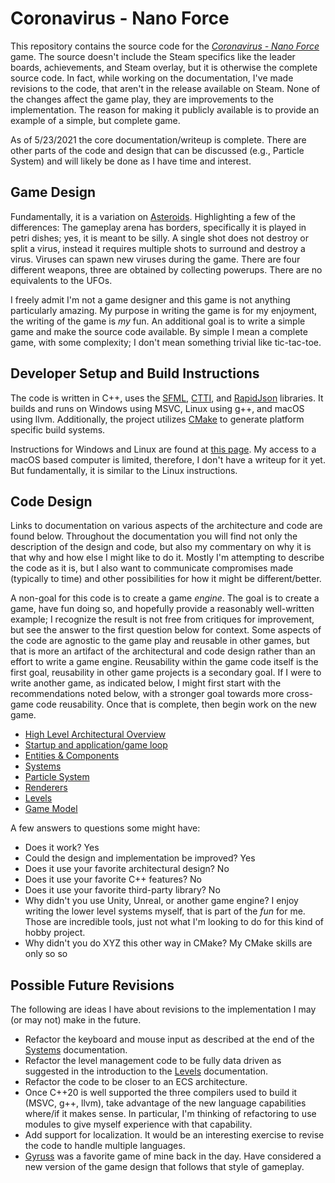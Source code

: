 # Coronavirus - Nano Force

This repository contains the source code for the [_Coronavirus - Nano Force_](https://store.steampowered.com/app/1341980/Coronavirus__Nano_Force/) game.  The source doesn't include the Steam specifics like the leader boards, achievements, and Steam overlay, but it is otherwise the complete source code.  In fact, while working on the documentation, I've made revisions to the code, that aren't in the release available on Steam.  None of the changes affect the game play, they are improvements to the implementation.  The reason for making it publicly available is to provide an example of a simple, but complete game.

As of 5/23/2021 the core documentation/writeup is complete.  There are other parts of the code and design that can be discussed (e.g., Particle System) and will likely be done as I have time and interest.

## Game Design

Fundamentally, it is a variation on [Asteroids](https://en.wikipedia.org/wiki/Asteroids_%28video_game%29).  Highlighting a few of the differences:  The gameplay arena has borders, specifically it is played in petri dishes; yes, it is meant to be silly.  A single shot does not destroy or split a virus, instead it requires multiple shots to surround and destroy a virus.  Viruses can spawn new viruses during the game.  There are four different weapons, three are obtained by collecting powerups.  There are no equivalents to the UFOs.

I freely admit I'm not a game designer and this game is not anything particularly amazing.  My purpose in writing the game is for my enjoyment, the writing of the game is _my_ fun.  An additional goal is to write a simple game and make the source code available.  By simple I mean a complete game, with some complexity; I don't mean something trivial like tic-tac-toe.

## Developer Setup and Build Instructions

The code is written in C++, uses the [SFML](https://www.sfml-dev.org/), [CTTI](https://github.com/Manu343726/ctti), and [RapidJson](https://github.com/Tencent/rapidjson) libraries.  It builds and runs on Windows using MSVC, Linux using g++, and macOS using llvm.  Additionally, the project utilizes [CMake](https://cmake.org/) to generate platform specific build systems.

Instructions for Windows and Linux are found at [this page](https://github.com/ProfPorkins/Coronavirus-NanoForce/blob/trunk/docs/Developer-Instructions.md).  My access to a macOS based computer is limited, therefore, I don't have a writeup for it yet.  But fundamentally, it is similar to the Linux instructions.

## Code Design

Links to documentation on various aspects of the architecture and code are found below.  Throughout the documentation you will find not only the description of the design and code, but also my commentary on why it is that why and how else I might like to do it.  Mostly I'm attempting to describe the code as it is, but I also want to communicate compromises made (typically to time) and other possibilities for how it might be different/better.

A non-goal for this code is to create a game _engine_.  The goal is to create a game, have fun doing so, and hopefully provide a reasonably well-written example; I recognize the result is not free from critiques for improvement, but see the answer to the first question below for context.  Some aspects of the code are agnostic to the game play and reusable in other games, but that is more an artifact of the architectural and code design rather than an effort to write a game engine.  Reusability within the game code itself is the first goal, reusability in other game projects is a secondary goal.  If I were to write another game, as indicated below, I might first start with the recommendations noted below, with a stronger goal towards more cross-game code reusability.  Once that is complete, then begin work on the new game.

* [High Level Architectural Overview](https://github.com/ProfPorkins/Coronavirus-NanoForce/blob/trunk/docs/High-Level.md)
* [Startup and application/game loop](https://github.com/ProfPorkins/Coronavirus-NanoForce/blob/trunk/docs/Startup-GameLoop.md)
* [Entities & Components](https://github.com/ProfPorkins/Coronavirus-NanoForce/blob/trunk/docs/Entities-Components.md)
* [Systems](https://github.com/ProfPorkins/Coronavirus-NanoForce/blob/trunk/docs/Systems.md)
* [Particle System](https://github.com/ProfPorkins/Coronavirus-NanoForce/blob/trunk/docs/ParticleSystem.md)
* [Renderers](https://github.com/ProfPorkins/Coronavirus-NanoForce/blob/trunk/docs/Renderers.md)
* [Levels](https://github.com/ProfPorkins/Coronavirus-NanoForce/blob/trunk/docs/Levels.md)
* [Game Model](https://github.com/ProfPorkins/Coronavirus-NanoForce/blob/trunk/docs/GameModel.md)

A few answers to questions some might have:

* Does it work? Yes
* Could the design and implementation be improved? Yes
* Does it use your favorite architectural design? No
* Does it use your favorite C++ features? No
* Does it use your favorite third-party library? No
* Why didn't you use Unity, Unreal, or another game engine? I enjoy writing the lower level systems myself, that is part of the _fun_ for me.  Those are incredible tools, just not what I'm looking to do for this kind of hobby project.
* Why didn't you do XYZ this other way in CMake? My CMake skills are only so so

## Possible Future Revisions

The following are ideas I have about revisions to the implementation I may (or may not) make in the future.

* Refactor the keyboard and mouse input as described at the end of the [Systems](https://github.com/ProfPorkins/Coronavirus-NanoForce/blob/trunk/docs/Systems.md) documentation.
* Refactor the level management code to be fully data driven as suggested in the introduction to the [Levels](https://github.com/ProfPorkins/Coronavirus-NanoForce/blob/trunk/docs/Levels.md) documentation.
* Refactor the code to be closer to an ECS architecture.
* Once C++20 is well supported the three compilers used to build it (MSVC, g++, llvm), take advantage of the new language capabilities where/if it makes sense.  In particular, I'm thinking of refactoring to use modules to give myself experience with that capability.
* Add support for localization.  It would be an interesting exercise to revise the code to handle multiple languages.
* [Gyruss](https://en.wikipedia.org/wiki/Gyruss) was a favorite game of mine back in the day.  Have considered a new version of the game design that follows that style of gameplay.
